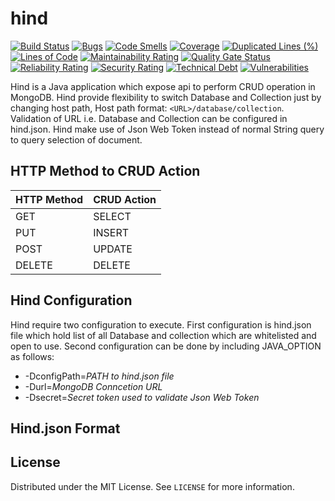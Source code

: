 # hind
[![Build Status](https://travis-ci.com/vishalsonar/hind.svg?branch=main)](https://travis-ci.com/vishalsonar/hind) [![Bugs](https://sonarcloud.io/api/project_badges/measure?project=vishalsonar_hind&metric=bugs)](https://sonarcloud.io/dashboard?id=vishalsonar_hind) [![Code Smells](https://sonarcloud.io/api/project_badges/measure?project=vishalsonar_hind&metric=code_smells)](https://sonarcloud.io/dashboard?id=vishalsonar_hind) [![Coverage](https://sonarcloud.io/api/project_badges/measure?project=vishalsonar_hind&metric=coverage)](https://sonarcloud.io/dashboard?id=vishalsonar_hind) [![Duplicated Lines (%)](https://sonarcloud.io/api/project_badges/measure?project=vishalsonar_hind&metric=duplicated_lines_density)](https://sonarcloud.io/dashboard?id=vishalsonar_hind) [![Lines of Code](https://sonarcloud.io/api/project_badges/measure?project=vishalsonar_hind&metric=ncloc)](https://sonarcloud.io/dashboard?id=vishalsonar_hind) [![Maintainability Rating](https://sonarcloud.io/api/project_badges/measure?project=vishalsonar_hind&metric=sqale_rating)](https://sonarcloud.io/dashboard?id=vishalsonar_hind) [![Quality Gate Status](https://sonarcloud.io/api/project_badges/measure?project=vishalsonar_hind&metric=alert_status)](https://sonarcloud.io/dashboard?id=vishalsonar_hind) [![Reliability Rating](https://sonarcloud.io/api/project_badges/measure?project=vishalsonar_hind&metric=reliability_rating)](https://sonarcloud.io/dashboard?id=vishalsonar_hind) [![Security Rating](https://sonarcloud.io/api/project_badges/measure?project=vishalsonar_hind&metric=security_rating)](https://sonarcloud.io/dashboard?id=vishalsonar_hind) [![Technical Debt](https://sonarcloud.io/api/project_badges/measure?project=vishalsonar_hind&metric=sqale_index)](https://sonarcloud.io/dashboard?id=vishalsonar_hind) [![Vulnerabilities](https://sonarcloud.io/api/project_badges/measure?project=vishalsonar_hind&metric=vulnerabilities)](https://sonarcloud.io/dashboard?id=vishalsonar_hind)

Hind is a Java application which expose api to perform CRUD operation in MongoDB. Hind provide flexibility to switch Database and Collection just by changing host path, Host path format: `<URL>/database/collection`. Validation of URL i.e. Database and Collection can be configured in hind.json. Hind make use of Json Web Token instead of normal String query to query selection of document.

## HTTP Method to CRUD Action

HTTP Method | CRUD Action 
------------|------------ 
GET         | SELECT
PUT         | INSERT
POST        | UPDATE
DELETE      | DELETE

## Hind Configuration

Hind require two configuration to execute. First configuration is hind.json file which hold list of all Database and collection which are whitelisted and open to use. Second configuration can be done by including JAVA_OPTION as follows:
* -DconfigPath=_PATH to hind.json file_
* -Durl=_MongoDB Conncetion URL_
* -Dsecret=_Secret token used to validate Json Web Token_

## Hind.json Format

## License
Distributed under the MIT License. See `LICENSE` for more information.
